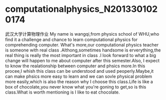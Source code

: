 # computationalphysics_N2013301020174
武汉大学计算物理作业
My name is wangqi,from physics school of WHU,who find it a challenge and chance to learn computational physics for comprehending computer.
What's more,our computational physics teacher is someone with real class .Althong,sometimes handsome is erverything,the real thing is really
the most important in class .I look forward to what a big change will happen to me about computer after this semester.Also, I expect to know 
the realationship between computer and phsics more.In this procee,I whish this class can be understood and used peoperly.Maybe,it can make
phsics more easy to learn and we can sovle physical problem more easily,which is also the reason why I choose this class.Life is like a box
of chocolate,you never know what you're goning to get,so is this class.What is worth mentioning is I like to eat chocolate.
